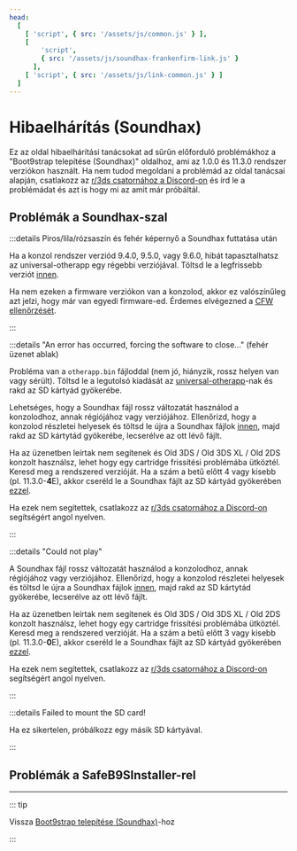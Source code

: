 ```yaml
---
head:
  [
    [ 'script', { src: '/assets/js/common.js' } ],
    [
        'script',
        { src: '/assets/js/soundhax-frankenfirm-link.js' }
      ],
    [ 'script', { src: '/assets/js/link-common.js' } ]
  ]
---
```


# Hibaelhárítás (Soundhax)

Ez az oldal hibaelhárítási tanácsokat ad sűrűn előforduló problémákhoz a "Boot9strap telepítése (Soundhax)" oldalhoz, ami az 1.0.0 és 11.3.0 rendszer verziókon használt. Ha nem tudod megoldani a problémád az oldal tanácsai alapján, csatlakozz az [r/3ds csatornához a Discord-on](https://discord.gg/3ds) és írd le a problémádat és azt is hogy mi az amit már próbáltál.

## Problémák a Soundhax-szal

:::details Piros/lila/rózsaszín és fehér képernyő a Soundhax futtatása után

Ha a konzol rendszer verziód 9.4.0, 9.5.0, vagy 9.6.0, hibát tapasztalhatsz az universal-otherapp egy régebbi verziójával. Töltsd le a legfrissebb verziót [innen](https://github.com/TuxSH/universal-otherapp/releases/latest).

Ha nem ezeken a firmware verziókon van a konzolod, akkor ez valószínűleg azt jelzi, hogy már van egyedi firmware-ed. Érdemes elvégezned a [CFW ellenőrzését](checking-for-cfw).

:::

:::details "An error has occurred, forcing the software to close..." (fehér üzenet ablak)

Probléma van a `otherapp.bin` fájloddal (nem jó, hiányzik, rossz helyen van vagy sérült). Töltsd le a legutolsó kiadását az [universal-otherapp](https://github.com/TuxSH/universal-otherapp/releases/latest)-nak és rakd az SD kártyád gyökerébe.

Lehetséges, hogy a Soundhax fájl rossz változatát használod a konzolodhoz, annak régiójához vagy verziójához. Ellenőrizd, hogy a konzolod részletei helyesek és töltsd le újra a Soundhax fájlok [innen](http://soundhax.com), majd rakd az SD kártytád gyökerébe, lecserélve az ott lévő fájlt.

Ha az üzenetben leírtak nem segítenek és Old 3DS / Old 3DS XL / Old 2DS konzolt használsz, lehet hogy egy cartridge frissítési problémába ütköztél. Keresd meg a rendszered verzióját. Ha a szám a betű előtt 4 vagy kisebb (pl. 11.3.0-**4**E), akkor cseréld le a Soundhax fájlt az SD kártyád gyökerében [ezzel](http://soundhax.686178.xyz/frankenfirm.html?crash).

Ha ezek nem segítettek, csatlakozz az [r/3ds csatornához a Discord-on](https://discord.gg/3ds) segítségért angol nyelven.

:::

:::details "Could not play"

A Soundhax fájl rossz változatát használod a konzolodhoz, annak régiójához vagy verziójához. Ellenőrizd, hogy a konzolod részletei helyesek és töltsd le újra a Soundhax fájlok [innen](http://soundhax.com), majd rakd az SD kártytád gyökerébe, lecserélve az ott lévő fájlt.

Ha az üzenetben leírtak nem segítenek és Old 3DS / Old 3DS XL / Old 2DS konzolt használsz, lehet hogy egy cartridge frissítési problémába ütköztél. Keresd meg a rendszered verzióját. Ha a szám a betű előtt 3 vagy kisebb (pl. 11.3.0-**0**E), akkor cseréld le a Soundhax fájlt az SD kártyád gyökerében [ezzel](http://soundhax.686178.xyz/frankenfirm.html?unplayable).

Ha ezek nem segítettek, csatlakozz az [r/3ds csatornához a Discord-on](https://discord.gg/3ds) segítségért angol nyelven.

:::

:::details Failed to mount the SD card!

Ha ez sikertelen, próbálkozz egy másik SD kártyával.

:::

## Problémák a SafeB9SInstaller-rel

<!--@include: ./_include/troubleshooting-sb9si-bin.md -->

<!--@include: ./_include/troubleshooting-sb9si-common.md -->

<!--@include: ./_include/troubleshooting-get-help-common.md -->

---

::: tip

Vissza [Boot9strap telepítése (Soundhax)](installing-boot9strap-\(soundhax\))-hoz

:::

<!--@include: ./_include/troubleshooting-return.md -->

